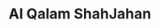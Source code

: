 ---
title: Al Qalam ShahJahan
family: Al Qalam ShahJahan
urdu: القلم شاہ جہاں
styles: ['Regular 400']
size: 40
link:
---